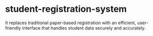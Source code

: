# student-registration-system
It replaces traditional paper-based registration with an efficient, user-friendly interface that handles student data securely and accurately.
